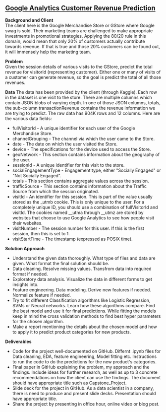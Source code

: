 
## [Google Analytics Customer Revenue Prediction](https://www.kaggle.com/c/ga-customer-revenue-prediction)

**Background and Client**  
The client here is the Google Merchandise Store or GStore where Google swag is sold. Their marketing teams are challenged to make appropriate investments in promotional strategies. Applying the 80/20 rule in this domain, would mean that only 20% of customers actually contribute towards revenue. If that is true and those 20% customers can be found out, it will immensely help the marketing team.

**Problem**  
Given the session details of various visits to the GStore, predict the total revenue for visitorId (representing customer). Either one or many of visits of a customer can generate revenue, so the goal is predict the total of all those revenues.

**Data**
The data has been provided by the client (through Kaggle). Each row in the dataset is one visit to the store. There are multiple columns which contain JSON blobs of varying depth. In one of those JSON columns, totals, the sub-column transactionRevenue contains the revenue information we are trying to predict. The raw data has 904K rows and 12 columns. Here are the various data fields:
  - fullVisitorId - A unique identifier for each user of the Google Merchandise Store.
  - channelGrouping - The channel via which the user came to the Store.
  - date - The date on which the user visited the Store.
  - device - The specifications for the device used to access the Store.
  - geoNetwork - This section contains information about the geography of the user.
  - sessionId - A unique identifier for this visit to the store.
  - socialEngagementType - Engagement type, either "Socially Engaged" or "Not Socially Engaged".
  - totals - This section contains aggregate values across the session.
  - trafficSource - This section contains information about the Traffic Source from which the session originated.
  - visitId - An identifier for this session. This is part of the value usually stored as the _utmb cookie. This is only unique to the user. For a completely unique ID, you should use a combination of fullVisitorId and visitId. The cookies named __utma through __utmz are stored by websites that choose to use Google Analytics to see how people visit their websites.
  - visitNumber - The session number for this user. If this is the first session, then this is set to 1.
  - visitStartTime - The timestamp (expressed as POSIX time).

**Solution Approach**
  - Understand the given data thoroughly. What type of files and data are given. What format the final solution should be.
  - Data cleaning. Resolve missing values. Transfrom data into required format if needed.
  - Exploratory data analysis. Visualize the data in different forms to get insights into.
  - Feature engineering. Data modeling. Derive new features if needed. Normalize feature if needed.
  - Try to fit different Classification algorithms like Logistic Regression, SVMs or Neural networks. Learn how these algorithms compare. Find the best model and use it for final predictions. While fitting the models keep in mind the cross validation methods to find best hyper parameters for the chosen algorithm.
  - Make a report mentioning the details about the chosen model and how to apply it to predict product categories for new products.
    
**Deliverables**
  - Code for the project well-documented on GitHub. Differnt .ipynb files for Data cleaning, EDA, feature engineering, Model fitting etc. Instructions to run the code to do the predictions for the new product's categories.
  - Final paper in GitHub explaining the problem, my approach and the findings. Include ideas for further research, as well as up to 3 concrete recommendations on how the client can use the findings. The document should have appropriate title such as Capstone_Project.
  - Slide deck for the project in GitHub. As a data scientist in a company, there is need to produce and present slide decks. Presentation should have appropriate title.
  - Share the project by presenting in office hour, online video or blog post.
    
    

